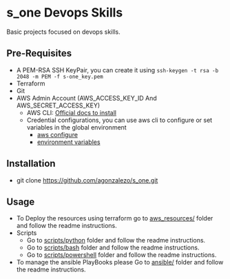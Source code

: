 # s_one Devops Skills
Basic projects focused on devops skills.

## Pre-Requisites
- A PEM-RSA SSH KeyPair, you can create it using `ssh-keygen -t rsa -b 2048 -m PEM -f s-one_key.pem`
- Terraform
- Git
- AWS Admin Account (AWS_ACCESS_KEY_ID And AWS_SECRET_ACCESS_KEY)
    - AWS CLI: [Official docs to install](https://docs.aws.amazon.com/cli/latest/userguide/getting-started-install.html#getting-started-install-instructions)
    - Credential configurations, you can use aws cli to configure or set variables in the global environment
        - [aws configure](https://docs.aws.amazon.com/cli/latest/userguide/getting-started-quickstart.html#getting-started-quickstart-new-command)
        - [environment variables](https://docs.aws.amazon.com/sdk-for-php/v3/developer-guide/guide_credentials_environment.html)

## Installation
- git clone https://github.com/agonzalezo/s_one.git

## Usage
- To Deploy the resources using terraform go to [aws_resources/](./aws_resources/) folder and follow the readme instructions.
- Scripts
    - Go to [scripts/python](./scripts/python/) folder and follow the readme instructions.
    - Go to [scripts/bash](./scripts/bash/) folder and follow the readme instructions.
    - Go to [scripts/powershell](./scripts/powershell/) folder and follow the readme instructions.
- To manage the ansible PlayBooks please Go to [ansible/](./ansible/) folder and follow the readme instructions.
